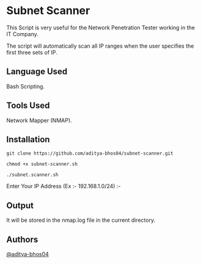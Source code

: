 # Subnet Scanner

This Script is very useful for the Network Penetration Tester working in the IT Company.

The script will automatically scan all IP ranges when the user specifies the first three sets of IP.




## Language Used

Bash Scripting.
## Tools Used

Network Mapper (NMAP).
## Installation
 
`git clone https://github.com/aditya-bhos04/subnet-scanner.git`

`chmod +x subnet-scanner.sh`

`./subnet.scanner.sh`

Enter Your IP Address (Ex :- 192.168.1.0/24) :- 

## Output

It will be stored in the nmap.log file in the current directory.

## Authors

[@aditya-bhos04](https://www.github.com/aditya-bhos04)

